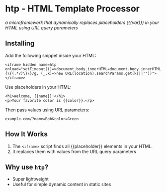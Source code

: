# htp - HTML Template Processor

_a microframework that dynamically replaces placeholders ({{var}}) in your HTML using URL query parameters_

## Installing

Add the following snippet inside your HTML:
```
<iframe hidden name=htp onload="setTimeout(()=>document.body.innerHTML=document.body.innerHTML.replace(/\{\{(.*?)\}\}/g, (_,k)=>new URL(location).searchParams.get(k)||''))"></iframe>
```
Use placeholders in your HTML:
```
<h1>Welcome, {{name}}!</h1>
<p>Your favorite color is {{color}}.</p>
```
Then pass values using URL parameters:
```
example.com/?name=Bob&color=Green
```

## How It Works
1. The `<iframe>` script finds all {{placeholder}} elements in your HTML.
2. It replaces them with values from the URL query parameters

## Why use `htp`?
* Super lightweight
* Useful for simple dynamic content in static sites


